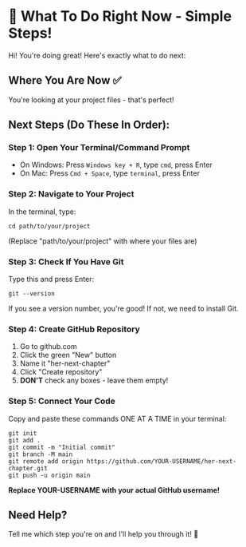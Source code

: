 # 🌟 What To Do Right Now - Simple Steps!

Hi! You're doing great! Here's exactly what to do next:

## Where You Are Now ✅
You're looking at your project files - that's perfect!

## Next Steps (Do These In Order):

### Step 1: Open Your Terminal/Command Prompt
- On Windows: Press `Windows key + R`, type `cmd`, press Enter
- On Mac: Press `Cmd + Space`, type `terminal`, press Enter

### Step 2: Navigate to Your Project
In the terminal, type:
```
cd path/to/your/project
```
(Replace "path/to/your/project" with where your files are)

### Step 3: Check If You Have Git
Type this and press Enter:
```
git --version
```
If you see a version number, you're good! If not, we need to install Git.

### Step 4: Create GitHub Repository
1. Go to github.com
2. Click the green "New" button
3. Name it "her-next-chapter"
4. Click "Create repository"
5. **DON'T** check any boxes - leave them empty!

### Step 5: Connect Your Code
Copy and paste these commands ONE AT A TIME in your terminal:

```
git init
git add .
git commit -m "Initial commit"
git branch -M main
git remote add origin https://github.com/YOUR-USERNAME/her-next-chapter.git
git push -u origin main
```

**Replace YOUR-USERNAME with your actual GitHub username!**

## Need Help?
Tell me which step you're on and I'll help you through it! 🤗